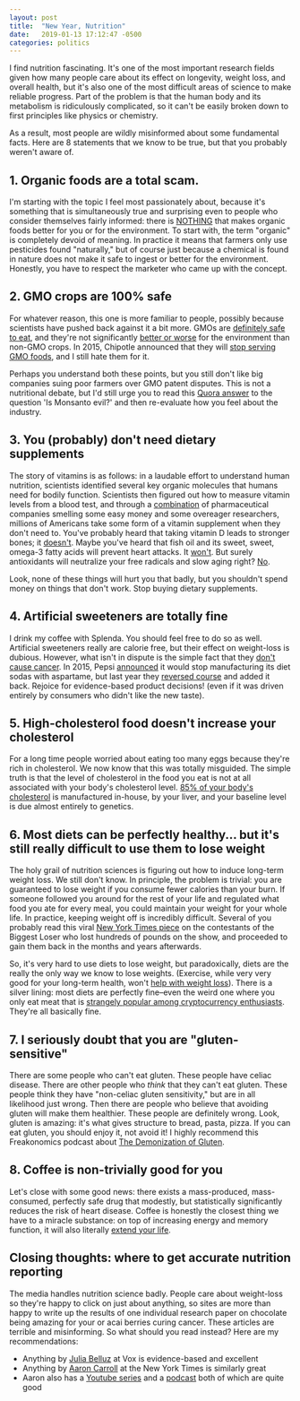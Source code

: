 ```yaml
---
layout: post
title:  "New Year, Nutrition"
date:   2019-01-13 17:12:47 -0500
categories: politics
---
```


I find nutrition fascinating. It's one of the most important research fields given how many people care about its effect on longevity, weight loss, and overall health, but it's also one of the most difficult areas of science to make reliable progress. Part of the problem is that the human body and its metabolism is ridiculously complicated, so it can't be easily broken down to first principles like physics or chemistry.

As a result, most people are wildly misinformed about some fundamental facts. Here are 8 statements that we know to be true, but that you probably weren't aware of.

<!--more-->

## 1. Organic foods are a total scam.

I'm starting with the topic I feel most passionately about, because it's something that is simultaneously true and surprising even to people who consider themselves fairly informed: there is [NOTHING](https://www.vox.com/2014/7/16/5899347/organic-produce-debate-healthier-more-nutritious) that makes organic foods better for you or for the environment. To start with, the term "organic" is completely devoid of meaning. In practice it means that farmers only use pesticides found "naturally," but of course just because a chemical is found in nature does not make it safe to ingest or better for the environment. Honestly, you have to respect the marketer who came up with the concept.

## 2. GMO crops are 100% safe

For whatever reason, this one is more familiar to people, possibly because scientists have pushed back against it a bit more. GMOs are [definitely safe to eat](https://www.vox.com/2014/11/3/18092736/are-gmos-safe-to-eat), and they're not significantly [better or worse](https://www.vox.com/2014/11/3/18092738/are-gm-crops-good-or-bad-for-the-environment) for the environment than non-GMO crops. In 2015, Chipotle announced that they will [stop serving GMO foods](https://www.vox.com/2015/4/27/8505167/chipotle-GMOs), and I still hate them for it.

Perhaps you understand both these points, but you still don't like big companies suing poor farmers over GMO patent disputes. This is not a nutritional debate, but I'd still urge you to read this [Quora answer](https://www.quora.com/Is-Monsanto-evil) to the question 'Is Monsanto evil?' and then re-evaluate how you feel about the industry.

## 3. You (probably) don't need dietary supplements

The story of vitamins is as follows: in a laudable effort to understand human nutrition, scientists identified several key organic molecules that humans need for bodily function. Scientists then figured out how to measure vitamin levels from a blood test, and through a [combination](https://www.nytimes.com/2018/08/18/business/vitamin-d-michael-holick.html) of pharmaceutical companies smelling some easy money and some overeager researchers, millions of Americans take some form of a vitamin supplement when they don't need to. You've probably heard that taking vitamin D leads to stronger bones; it [doesn't](https://www.vox.com/2018/10/4/17933880/vitamin-d-health-sun-diet). Maybe you've heard that fish oil and its sweet, sweet, omega-3 fatty acids will prevent heart attacks. It [won't](https://www.vox.com/2018/11/19/18097613/benefits-fish-oil-supplements). But surely antioxidants will neutralize your free radicals and slow aging right? [No](https://www.ncbi.nlm.nih.gov/pubmed/24045742).

Look, none of these things will hurt you that badly, but you shouldn't spend money on things that don't work. Stop buying dietary supplements.

## 4. Artificial sweeteners are totally fine

I drink my coffee with Splenda. You should feel free to do so as well. Artificial sweeteners really are calorie free, but their effect on weight-loss is dubious. However, what isn't in dispute is the simple fact that they [don't cause cancer](https://www.youtube.com/watch?v=Mf82FfX-wuU). In 2015, Pepsi [announced](https://www.vox.com/2015/4/25/8494707/aspartame-dangerous) it would stop manufacturing its diet sodas with aspartame, but last year they [reversed course](https://adage.com/article/cmo-strategy/reversing-diet-pepsi-aspartame/312432/) and added it back. Rejoice for evidence-based product decisions! (even if it was driven entirely by consumers who didn't like the new taste).

## 5. High-cholesterol food doesn't increase your cholesterol

For a long time people worried about eating too many eggs because they're rich in cholesterol. We now know that this was totally misguided. The simple truth is that the level of cholesterol in the food you eat is not at all associated with your body's cholesterol level. [85% of your body's cholesterol](https://health.clevelandclinic.org/why-you-should-no-longer-worry-about-cholesterol-in-food/) is manufactured in-house, by your liver, and your baseline level is due almost entirely to genetics.

## 6. Most diets can be perfectly healthy... but it's still really difficult to use them to lose weight

The holy grail of nutrition sciences is figuring out how to induce long-term weight loss. We still don't know. In principle, the problem is trivial: you are guaranteed to lose weight if you consume fewer calories than your burn. If someone followed you around for the rest of your life and regulated what food you ate for every meal, you could maintain your weight for your whole life. In practice, keeping weight off is incredibly difficult. Several of you probably read this viral [New York Times piece](https://www.nytimes.com/2016/05/02/health/biggest-loser-weight-loss.html) on the contestants of the Biggest Loser who lost hundreds of pounds on the show, and proceeded to gain them back in the months and years afterwards.

So, it's very hard to use diets to lose weight, but paradoxically, diets are the really the only way we know to lose weights. (Exercise, while very very good for your long-term health, won't [help with weight loss](https://www.vox.com/2016/4/28/11518804/weight-loss-exercise-myth-burn-calories)). There is a silver lining: most diets are perfectly fine–even the weird one where you only eat meat that is [strangely popular among cryptocurrency enthusiasts](https://motherboard.vice.com/en_us/article/ne74nw/inside-the-world-of-the-bitcoin-carnivores). They're all basically fine.

## 7. I seriously doubt that you are "gluten-sensitive"

There are some people who can't eat gluten. These people have celiac disease. There are other people who *think* that they can't eat gluten. These people think they have "non-celiac gluten sensitivity," but are in all likelihood just wrong. Then there are people who believe that avoiding gluten will make them healthier. These people are definitely wrong. Look, gluten is amazing: it's what gives structure to bread, pasta, pizza. If you can eat gluten, you should enjoy it, not avoid it! I highly recommend this Freakonomics podcast about [The Demonization of Gluten](http://freakonomics.com/podcast/demonization-gluten/).

## 8. Coffee is non-trivially good for you

Let's close with some good news: there exists a mass-produced, mass-consumed, perfectly safe drug that modestly, but statistically significantly reduces the risk of heart disease. Coffee is honestly the closest thing we have to a miracle substance: on top of increasing energy and memory function, it will also literally [extend your life](https://www.youtube.com/watch?v=ly1NjibK79U).

## Closing thoughts: where to get accurate nutrition reporting

The media handles nutrition science badly. People care about weight-loss so they're happy to click on just about anything, so sites are more than happy to write up the results of one individual research paper on chocolate being amazing for your or acai berries curing cancer. These articles are terrible and misinforming. So what should you read instead? Here are my recommendations:

 * Anything by [Julia Belluz](https://www.vox.com/authors/julia-belluz) at Vox is evidence-based and excellent
 * Anything by [Aaron Carroll](https://www.nytimes.com/by/aaron-e-carroll) at the New York Times is similarly great
 * Aaron also has a [Youtube series](https://www.youtube.com/user/thehealthcaretriage) and a [podcast](https://itunes.apple.com/us/podcast/healthcare-triage-podcast/id999134849?mt=2) both of which are quite good
